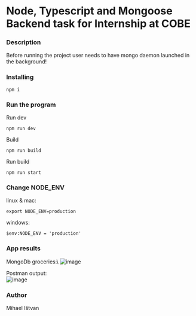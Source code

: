# Node, Typescript and Mongoose Backend task for Internship at COBE

### Description
Before running the project user needs to have mongo daemon launched in the background!

### Installing

```
npm i
```

### Run the program

Run dev 
```
npm run dev
```

Build 
```
npm run build
```

Run build
```
npm run start
```

### Change NODE_ENV
linux & mac: 
```
export NODE_ENV=production
```
windows: 
```
$env:NODE_ENV = 'production'
```

### App results
MongoDb groceries:\ 
![image](https://user-images.githubusercontent.com/62482593/133522072-9727c450-6aa8-4192-b248-73ccb4f101cc.png)

Postman output:\
![image](https://user-images.githubusercontent.com/62482593/133521650-fbbf8a6c-7f4d-4050-b657-9442a15e2750.png)

### Author

Mihael Ištvan
